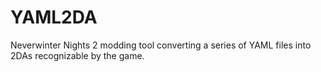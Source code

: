 # YAML2DA
Neverwinter Nights 2 modding tool converting a series of YAML files into 2DAs recognizable by the game.
